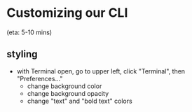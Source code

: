 # Customizing our CLI
(eta: 5-10 mins)

## styling

- with Terminal open, go to upper left, click "Terminal", then "Preferences..."
	- change background color
	- change background opacity
	- change "text" and "bold text" colors

